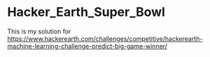 # Hacker_Earth_Super_Bowl
This is my solution for https://www.hackerearth.com/challenges/competitive/hackerearth-machine-learning-challenge-predict-big-game-winner/ 
